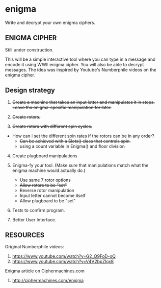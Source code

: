 # enigma
Write and decrypt your own enigma ciphers.

## ENIGMA CIPHER ##

Still under construction.

This will be a simple interactive tool where you can type in a message and
encode it using WWII enigma cipher. You will also be able to decrypt messages.
The idea was inspired by Youtube's Numberphile videos on the enigma cipher.

## Design strategy ##

1. ~~Create a machine that takes an input letter and manipulates it in steps.
Leave the enigma-specific manipulation for later.~~

2. ~~Create rotors.~~

3. ~~Create rotors with different spin cycles.~~
  - How can I set the different spin rates if the rotors can be in any order?
    - ~~Can be achieved with a Slots() class that controls spin.~~
    - using a count variable in Enigma() and floor division

4. Create plugboard manipulations

5. Enigma-fy your tool.
(Make sure that manipulations match what the enigma machine would actually do.)
    - Use same 7 rotor options
    - ~~Allow rotors to be "set"~~
    - Reverse rotor manipulation
    - Input letter cannot become itself
    - Allow plugboard to be "set"

6. Tests to confirm program.

7. Better User Interface.


## RESOURCES ##
Original Numberphile videos:
  1. https://www.youtube.com/watch?v=G2_Q9FoD-oQ
  2. https://www.youtube.com/watch?v=V4V2bpZlqx8

Enigma article on Ciphermachines.com
  1. http://ciphermachines.com/enigma
